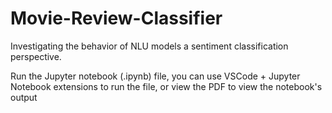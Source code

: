# Movie-Review-Classifier
Investigating the behavior of NLU models a sentiment classification perspective.

Run the Jupyter notebook (.ipynb) file, you can use VSCode + Jupyter Notebook extensions to run the file, or view the PDF to view the notebook's output
